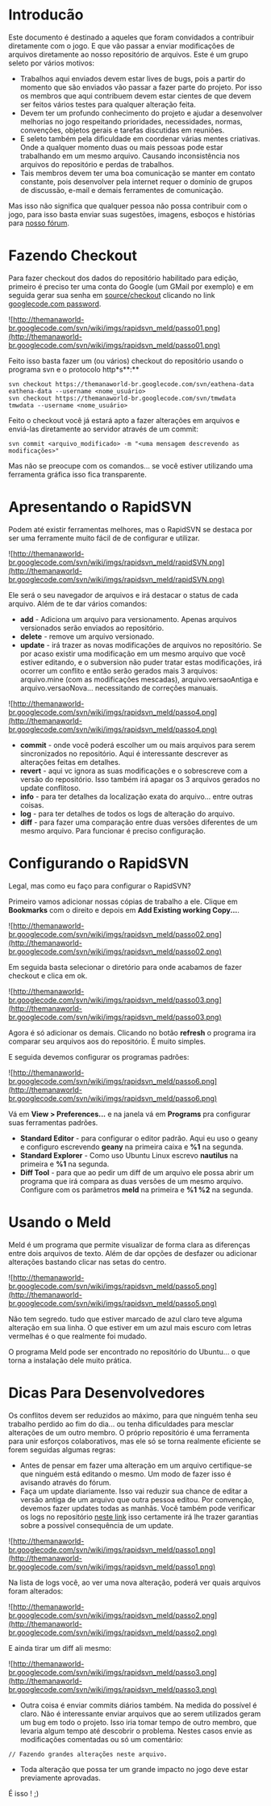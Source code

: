 # Introducão #

Este documento é destinado a aqueles que foram convidados a contribuir diretamente com o jogo. E que vão passar a enviar modificações de arquivos diretamente ao nosso repositório de arquivos. Este é um grupo seleto por vários motivos:

  * Trabalhos aqui enviados devem estar lives de bugs, pois a partir do momento que são enviados vão passar a fazer parte do projeto. Por isso os membros que aqui contribuem devem estar cientes de que devem ser feitos vários testes para qualquer alteração feita.
  * Devem ter um profundo conhecimento do projeto e ajudar a desenvolver melhorias no jogo respeitando prioridades, necessidades, normas, convenções, objetos gerais e tarefas discutidas em reuniões.
  * E seleto também pela dificuldade em coordenar várias mentes criativas. Onde a qualquer momento duas ou mais pessoas pode estar trabalhando em um mesmo arquivo. Causando inconsistência nos arquivos do repositório e perdas de trabalhos.
  * Tais membros devem ter uma boa comunicação se manter em contato constante, pois desenvolver pela internet requer o domínio de grupos de discussão, e-mail e demais ferramentes de comunicação.

Mas isso não significa que qualquer pessoa não possa contribuir com o jogo, para isso basta enviar suas sugestões, imagens, esboços e histórias para [nosso fórum](http://forums.themanaworld.com.br/).

# Fazendo Checkout #

Para fazer checkout dos dados do repositório habilitado para edição, primeiro é preciso ter uma conta do Google (um GMail por exemplo) e em seguida gerar sua senha em [source/checkout](http://code.google.com/p/themanaworld-br/source/checkout) clicando no link [googlecode.com password](https://code.google.com/hosting/settings).

![http://themanaworld-br.googlecode.com/svn/wiki/imgs/rapidsvn_meld/passo01.png](http://themanaworld-br.googlecode.com/svn/wiki/imgs/rapidsvn_meld/passo01.png)

Feito isso basta fazer um (ou vários) checkout do repositório usando o programa svn e o protocolo http\*s**:**

```
svn checkout https://themanaworld-br.googlecode.com/svn/eathena-data eathena-data --username <nome_usuário>
svn checkout https://themanaworld-br.googlecode.com/svn/tmwdata tmwdata --username <nome_usuário>
```

Feito o checkout você já estará apto a fazer alterações em arquivos e enviá-las diretamente ao servidor através de um commit:

```
svn commit <arquivo_modificado> -m "<uma mensagem descrevendo as modificações>"
```

Mas não se preocupe com os comandos... se você estiver utilizando uma ferramenta gráfica isso fica transparente.

# Apresentando o RapidSVN #

Podem até existir ferramentas melhores, mas o RapidSVN se destaca por ser uma ferramente muito fácil de de configurar e utilizar.

![http://themanaworld-br.googlecode.com/svn/wiki/imgs/rapidsvn_meld/rapidSVN.png](http://themanaworld-br.googlecode.com/svn/wiki/imgs/rapidsvn_meld/rapidSVN.png)

Ele será o seu navegador de arquivos e irá destacar o status de cada arquivo. Além de te dar vários comandos:
  * **add** - Adiciona um arquivo para versionamento. Apenas arquivos versionados serão enviados ao repositório.
  * **delete** - remove um arquivo versionado.
  * **update** - irá trazer as novas modificações de arquivos no repositório. Se por acaso existir uma modificação em um mesmo arquivo que você estiver editando, e o subversion não puder tratar estas modificações, irá ocorrer um conflito e então serão gerados mais 3 arquivos: arquivo.mine (com as modificações mescadas), arquivo.versaoAntiga e arquivo.versaoNova... necessitando de correções manuais.

![http://themanaworld-br.googlecode.com/svn/wiki/imgs/rapidsvn_meld/passo4.png](http://themanaworld-br.googlecode.com/svn/wiki/imgs/rapidsvn_meld/passo4.png)

  * **commit** - onde você poderá escolher um ou mais arquivos para serem sincronizados no repositório. Aqui é interessante descrever as alterações feitas em detalhes.
  * **revert** - aqui vc ignora as suas modificações e o sobrescreve com a versão do repositório. Isso também irá apagar os 3 arquivos gerados no update conflitoso.
  * **info** - para ter detalhes da localização exata do arquivo... entre outras coisas.
  * **log** - para ter detalhes de todos os logs de alteração do arquivo.
  * **diff** - para fazer uma comparação entre duas versões diferentes de um mesmo arquivo. Para funcionar é preciso configuração.

# Configurando o RapidSVN #

Legal, mas como eu faço para configurar o RapidSVN?

Primeiro vamos adicionar nossas cópias de trabalho a ele. Clique em **Bookmarks** com o direito e depois em **Add Existing working Copy...**.

![http://themanaworld-br.googlecode.com/svn/wiki/imgs/rapidsvn_meld/passo02.png](http://themanaworld-br.googlecode.com/svn/wiki/imgs/rapidsvn_meld/passo02.png)

Em seguida basta selecionar o diretório para onde acabamos de fazer checkout e clica em ok.

![http://themanaworld-br.googlecode.com/svn/wiki/imgs/rapidsvn_meld/passo03.png](http://themanaworld-br.googlecode.com/svn/wiki/imgs/rapidsvn_meld/passo03.png)

Agora é só adicionar os demais. Clicando no botão **refresh** o programa ira comparar seu arquivos aos do repositório. É muito simples.

E seguida devemos configurar os programas padrões:

![http://themanaworld-br.googlecode.com/svn/wiki/imgs/rapidsvn_meld/passo6.png](http://themanaworld-br.googlecode.com/svn/wiki/imgs/rapidsvn_meld/passo6.png)

Vá em **View > Preferences...** e na janela vá em **Programs** pra configurar suas ferramentas padrões.
  * **Standard Editor** - para configurar o editor padrão. Aqui eu uso o geany e configuro escrevendo **geany** na primeira caixa e **%1** na segunda.
  * **Standard Explorer** - Como uso Ubuntu Linux escrevo **nautilus** na primeira e **%1** na segunda.
  * **Diff Tool** - para que ao pedir um diff de um arquivo ele possa abrir um programa que irá compara as duas versões de um mesmo arquivo. Configure com os parâmetros **meld** na primeira e **%1 %2** na segunda.

# Usando o Meld #

Meld é um programa que permite visualizar de forma clara as diferenças entre dois arquivos de texto. Além de dar opções de desfazer ou adicionar alterações bastando clicar nas setas do centro.

![http://themanaworld-br.googlecode.com/svn/wiki/imgs/rapidsvn_meld/passo5.png](http://themanaworld-br.googlecode.com/svn/wiki/imgs/rapidsvn_meld/passo5.png)

Não tem segredo. tudo que estiver marcado de azul claro teve alguma alteração em sua linha. O que estiver em um azul mais escuro com letras vermelhas é o que realmente foi mudado.

O programa Meld pode ser encontrado no repositório do Ubuntu... o que torna a instalação dele muito prática.

# Dicas Para Desenvolvedores #

Os conflitos devem ser reduzidos ao máximo, para que ninguém tenha seu trabalho perdido ao fim do dia... ou tenha dificuldades para mesclar alterações de um outro membro. O próprio repositório é uma ferramenta para unir esforços colaborativos, mas ele só se torna realmente eficiente se forem seguidas algumas regras:

  * Antes de pensar em fazer uma alteração em um arquivo certifique-se que ninguém está editando o mesmo. Um modo de fazer isso é avisando através do fórum.
  * Faça um update diariamente. Isso vai reduzir sua chance de editar a versão antiga de um arquivo que outra pessoa editou. Por convenção, devemos fazer updates todas as manhãs. Você também pode verificar os logs no repositório [neste link](http://code.google.com/p/themanaworld-br/source/list) isso certamente irá lhe trazer garantias sobre a possível consequência de um update.

![http://themanaworld-br.googlecode.com/svn/wiki/imgs/rapidsvn_meld/passo1.png](http://themanaworld-br.googlecode.com/svn/wiki/imgs/rapidsvn_meld/passo1.png)

Na lista de logs você, ao ver uma nova alteração, poderá ver quais arquivos foram alterados:

![http://themanaworld-br.googlecode.com/svn/wiki/imgs/rapidsvn_meld/passo2.png](http://themanaworld-br.googlecode.com/svn/wiki/imgs/rapidsvn_meld/passo2.png)

E ainda tirar um diff ali mesmo:

![http://themanaworld-br.googlecode.com/svn/wiki/imgs/rapidsvn_meld/passo3.png](http://themanaworld-br.googlecode.com/svn/wiki/imgs/rapidsvn_meld/passo3.png)

  * Outra coisa é enviar commits diários também. Na medida do possível é claro. Não é interessante enviar arquivos que ao serem utilizados geram um bug em todo o projeto. Isso iria tomar tempo de outro membro, que levaria algum tempo até descobrir o problema. Nestes casos envie as modificações comentadas ou só um comentário:
```
// Fazendo grandes alterações neste arquivo.
```
  * Toda alteração que possa ter um grande impacto no jogo deve estar previamente aprovadas.

É isso ! ;)